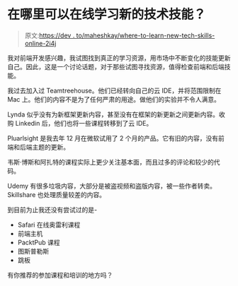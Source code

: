 # 在哪里可以在线学习新的技术技能？

> 原文:[https://dev . to/maheshkay/where-to-learn-new-tech-skills-online-2i4j](https://dev.to/maheshkay/where-to-learn-new-tech-skills-online-2i4j)

我对前端开发感兴趣，我试图找到真正的学习资源，用市场中不断变化的技能更新自己。因此，这是一个讨论话题，对于那些试图寻找资源，值得检查前端和后端技能。

我过去加入过 Teamtreehouse。他们已经转向自己的云 IDE，并将范围限制在 Mac 上。他们的内容不是为了任何严肃的用途。做他们的实验并不令人满意。

Lynda 似乎没有为新框架更新内容，甚至没有在框架的新更新之间更新内容。收购 Linkedin 后，他们也将一些课程转移到了云 IDE。

Pluarlsight 是我去年 12 月在微软试用了 2 个月的产品。它有旧的内容，没有前端和后端主题的更新。

韦斯·博斯和阿扎特的课程实际上更少关注基本面，而且过多的评论和较少的代码。

Udemy 有很多垃圾内容，大部分是被盗视频和盗版内容，被一些作者转卖。Skillshare 也处理质量较差的内容。

到目前为止我还没有尝试过的是-

*   Safari 在线奥雷利课程
*   前端主机
*   PacktPub 课程
*   图斯普勒斯
*   跳板

有你推荐的参加课程和培训的地方吗？